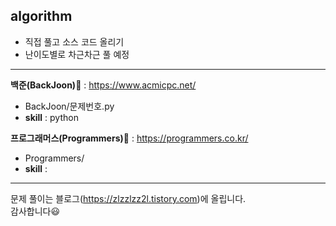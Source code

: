 ## algorithm

- 직접 풀고 소스 코드 올리기
- 난이도별로 차근차근 풀 예정

---

**백준(BackJoon)📁** : https://www.acmicpc.net/
<br>

- BackJoon/문제번호.py
- **skill** : python
  <br>

**프로그래머스(Programmers)📁** : https://programmers.co.kr/
<br>

- Programmers/
- **skill** :
  <br>

---

문제 풀이는 블로그(https://zlzzlzz2l.tistory.com)에 올립니다.
<br>
감사합니다😃
